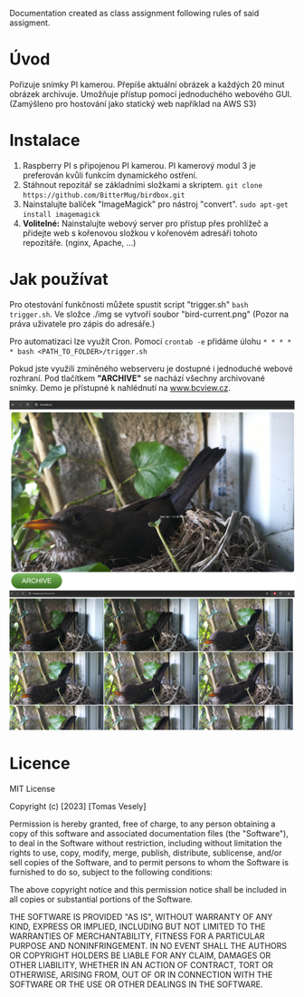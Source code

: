 Documentation created as class assignment following rules of said assigment.

# Úvod
Pořizuje snímky PI kamerou. Přepíše aktuální obrázek a každých 20 minut obrázek archivuje. Umožňuje přístup pomocí jednoduchého webového GUI. (Zamýšleno pro hostování jako statický web například na AWS S3)

# Instalace
1. Raspberry PI s připojenou PI kamerou. PI kamerový modul 3 je preferován kvůli funkcím dynamického ostření.
2. Stáhnout repozitář se základními složkami a skriptem.
`git clone https://github.com/BitterMug/birdbox.git`
3. Nainstalujte balíček "ImageMagick" pro nástroj "convert".
`sudo apt-get install imagemagick`
4. <b>Volitelné:</b>
Nainstalujte webový server pro přístup přes prohlížeč a přidejte web s kořenovou složkou v kořenovém adresáři tohoto repozitáře. (nginx, Apache, ...)


# Jak používat
Pro otestování funkčnosti můžete spustit script "trigger.sh" `bash trigger.sh`.
Ve složce ./img se vytvoří soubor "bird-current.png" (Pozor na práva uživatele pro zápis do adresáře.)

Pro automatizaci lze využít Cron. Pomocí `crontab -e` přidáme úlohu `* * * * * bash <PATH_TO_FOLDER>/trigger.sh`

Pokud jste využili zmíněného webserveru je dostupné i jednoduché webové rozhraní. Pod tlačítkem <b>"ARCHIVE"</b> se nachází všechny archivované snímky. Demo je přístupné k nahlédnutí na www.bcview.cz.

![Alt text](image.png)
![Alt text](image-1.png)

# Licence
MIT License

Copyright (c) [2023] [Tomas Vesely]

Permission is hereby granted, free of charge, to any person obtaining a copy
of this software and associated documentation files (the "Software"), to deal
in the Software without restriction, including without limitation the rights
to use, copy, modify, merge, publish, distribute, sublicense, and/or sell
copies of the Software, and to permit persons to whom the Software is
furnished to do so, subject to the following conditions:

The above copyright notice and this permission notice shall be included in all
copies or substantial portions of the Software.

THE SOFTWARE IS PROVIDED "AS IS", WITHOUT WARRANTY OF ANY KIND, EXPRESS OR
IMPLIED, INCLUDING BUT NOT LIMITED TO THE WARRANTIES OF MERCHANTABILITY,
FITNESS FOR A PARTICULAR PURPOSE AND NONINFRINGEMENT. IN NO EVENT SHALL THE
AUTHORS OR COPYRIGHT HOLDERS BE LIABLE FOR ANY CLAIM, DAMAGES OR OTHER
LIABILITY, WHETHER IN AN ACTION OF CONTRACT, TORT OR OTHERWISE, ARISING FROM,
OUT OF OR IN CONNECTION WITH THE SOFTWARE OR THE USE OR OTHER DEALINGS IN THE
SOFTWARE.
